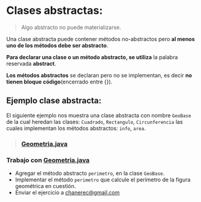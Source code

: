 # Clases abstractas:

> Algo abstracto no puede materializarse.

Una clase abstracta puede contener métodos no-abstractos pero **al menos uno de los métodos debe ser abstracto**.

**Para declarar una clase o un método abstracto, se utiliza** la palabra reservada **abstract**.

**Los métodos abstractos** se declaran pero no se implementan, es decir **no tienen bloque código**(encerrado entre {}).


## Ejemplo clase abstracta:

El siguiente ejemplo nos muestra una clase abstracta con nombre `GeoBase` de la cual heredan las clases: `Cuadrado`, `Rectangulo`, `Circunferencia` las cuales implementan los métodos abstractos: `info`, `area`.

> ### [Geometria.java](Geometria.java)


### Trabajo con [Geometria.java](Geometria.java)

 - Agregar el método abstracto `perimetro`, en la clase `GeoBase`.
 - Implementar el método `perimetro` que calcule el perímetro de la figura geométrica en cuestión.
 - Enviar el ejercicio a <a href="mailto:chanerec@gmail.com?subject='Programacion II - parcial 3, tarea Clase abstracta GeoBase'">chanerec@gmail.com</a>